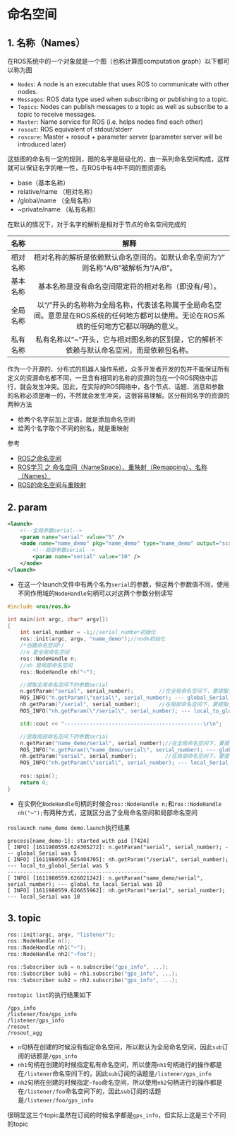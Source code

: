 # 命名空间

## 1. 名称（Names）

在ROS系统中的一个对象就是一个图（也称计算图computation graph）以下都可以称为图

- `Nodes`: A node is an executable that uses ROS to communicate with other nodes.
- `Messages`: ROS data type used when subscribing or publishing to a topic.
- `Topics`: Nodes can publish messages to a topic as well as subscribe to a topic to receive messages.
- `Master`: Name service for ROS (i.e. helps nodes find each other)
- `rosout`: ROS equivalent of stdout/stderr
- `roscore`: Master + rosout + parameter server (parameter server will be introduced later)

这些图的命名有一定的规则，图的名字是层级化的，由一系列命名空间构成，这样就可以保证名字的唯一性，在ROS中有4中不同的图资源名

- base（基本名称）
- relative/name （相对名称）
- /global/name （全局名称）
- ~private/name （私有名称）

在默认的情况下，对于名字的解析是相对于节点的命名空间完成的

| 名称 | 解释 |
| :---: | :---: |
| 相对名称 | 相对名称的解析是依赖默认命名空间的。如默认命名空间为”/” 则名称“A/B”被解析为”/A/B”。 |
| 基本名称 | 基本名称是没有命名空间限定符的相对名称（即没有/号）。 |
| 全局名称 | 以“/”开头的名称称为全局名称，代表该名称属于全局命名空间。意思是在ROS系统的任何地方都可以使用。无论在ROS系统的任何地方它都以明确的意义。 |
| 私有名称 | 私有名称以”~”开头，它与相对图名称的区别是，它的解析不依赖与默认命名空间，而是依赖包名称。 |

作为一个开源的、分布式的机器人操作系统，众多开发者开发的包并不能保证所有定义的资源命名都不同，一旦含有相同的名称的资源的包在一个ROS网络中运行，就会发生冲突。因此，在实际的ROS网络中，各个节点、话题、消息和参数的名称必须是唯一的，不然就会发生冲突，这很容易理解。区分相同名字的资源的两种方法

- 给两个名字前加上定语，就是添加命名空间
- 给两个名字取个不同的别名，就是重映射

参考

- [ROS之命名空间](https://blog.csdn.net/u014587147/article/details/75647002)
- [ROS学习 之 命名空间（NameSpace）、重映射（Remapping）、名称（Names）](https://blog.csdn.net/jrc_january/article/details/76587630)
- [ROS的命名空间与重映射](https://zhuanlan.zhihu.com/p/80366497)

## 2. param

```xml
<launch>
    <!--全局参数serial-->
    <param name="serial" value="5" />
    <node name="name_demo" pkg="name_demo" type="name_demo" output="screen">
        <!--局部参数serial-->
        <param name="serial" value="10" />
    </node>
</launch>
```

- 在这一个launch文件中有两个名为`serial`的参数，但这两个参数值不同，使用不同作用域的`NodeHandle`句柄可以对这两个参数分别读写

```cpp
#include <ros/ros.h>

int main(int argc, char* argv[])
{
    int serial_number = -1;//serial_number初始化
    ros::init(argc, argv, "name_demo");//node初始化
    /*创建命名空间*/
    //n 是全局命名空间
    ros::NodeHandle n;
    //nh 是局部命名空间
    ros::NodeHandle nh("~");

    //提取全局命名空间下的参数serial
    n.getParam("serial", serial_number);        //在全局命名空间下，要提取全局命名空间下的参数，直接写参数名
    ROS_INFO("n.getParam(\"serial\", serial_number); --- global_Serial was %d", serial_number);
    nh.getParam("/serial", serial_number);      //在局部命名空间下，要提取全局命名空间下的参数，需要添加“/”
    ROS_INFO("nh.getParam(\"/serial\", serial_number); --- local_to_global_Serial was %d", serial_number);

    std::cout << "--------------------------------------------\r\n";

    //提取局部命名空间下的参数serial
    n.getParam("name_demo/serial", serial_number);//在全局命名空间下，要提取局部命名空间下的参数，需要添加node name
    ROS_INFO("n.getParam(\"name_demo/serial\", serial_number); --- global_to_local_Serial was %d", serial_number);
    nh.getParam("serial", serial_number);         //在局部命名空间下，要提取局部命名空间下的参数，直接写参数名
    ROS_INFO("nh.getParam(\"serial\", serial_number); --- local_Serial was %d", serial_number);
    
    ros::spin();
    return 0;
}
```

- 在实例化`NodeHandle`句柄的时候会`ros::NodeHandle n;`和`ros::NodeHandle nh("~");`有两种方式，这就区分出了全局命名空间和局部命名空间

`roslaunch name_demo demo.launch`执行结果

```text
process[name_demo-1]: started with pid [7424]
[ INFO] [1611980559.624305272]: n.getParam("serial", serial_number); --- global_Serial was 5
[ INFO] [1611980559.625404705]: nh.getParam("/serial", serial_number); --- local_to_global_Serial was 5
--------------------------------------------
[ INFO] [1611980559.626021242]: n.getParam("name_demo/serial", serial_number); --- global_to_local_Serial was 10
[ INFO] [1611980559.626655962]: nh.getParam("serial", serial_number); --- local_Serial was 10
```

## 3. topic

```cpp
ros::init(argc, argv, "listener");
ros::NodeHandle n();
ros::NodeHandle nh1("~");
ros::NodeHandle nh2("~foo");

ros::Subscriber sub = n.subscribe("gps_info", ...);
ros::Subscriber sub1 = nh1.subscribe("gps_info", ...);
ros::Subscriber sub2 = nh2.subscribe("gps_info", ...);
```

`rostopic list`的执行结果如下

```text
/gps_info
/listener/foo/gps_info
/listener/gps_info
/rosout
/rosout_agg
```

- `n`句柄在创建的时候没有指定命名空间，所以默认为全局命名空间，因此`sub`订阅的话题是`/gps_info`
- `nh1`句柄在创建的时候指定私有命名空间，所以使用`nh1`句柄进行的操作都是在`/listener`命名空间下的，因此`sub`订阅的话题是`/listener/gps_info`
- `nh2`句柄在创建的时候指定`~foo`命名空间，所以使用`nh2`句柄进行的操作都是在`/listener/foo`命名空间下的，因此`sub`订阅的话题是`/listener/foo/gps_info`

很明显这三个topic虽然在订阅的时候名字都是`gps_info`，但实际上这是三个不同的topic
